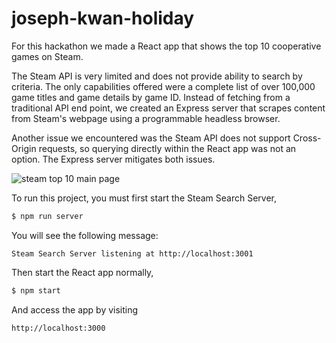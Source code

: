 # joseph-kwan-holiday

For this hackathon we made a React app that shows the top 10 cooperative games on Steam.

The Steam API is very limited and does not provide ability to search by criteria. The only capabilities offered were a complete list of over 100,000 game titles and game details by game ID. Instead of fetching from a traditional API end point, we created an Express server that scrapes content from Steam's webpage using a programmable headless browser.

Another issue we encountered was the Steam API does not support Cross-Origin requests, so querying directly within the React app was not an option. The Express server mitigates both issues.

<img src="https://user-images.githubusercontent.com/90243125/172678433-7d3af3ab-dd54-4478-a9c4-82ee5efe05db.png" alt="steam top 10 main page">


To run this project, you must first start the Steam Search Server,

```sh
$ npm run server
```

You will see the following message:

```none
Steam Search Server listening at http://localhost:3001
```

Then start the React app normally,

```sh
$ npm start
```

And access the app by visiting

```none
http://localhost:3000
```
